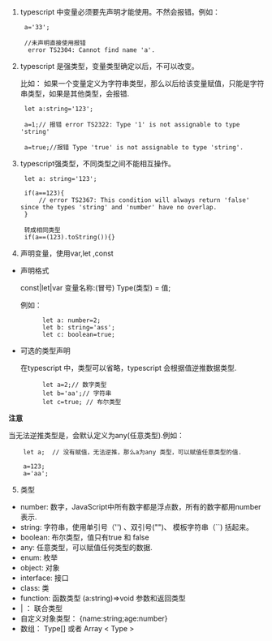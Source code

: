 1. typescript 中变量必须要先声明才能使用。不然会报错。例如：
   
        a='33';

        //未声明直接使用报错
         error TS2304: Cannot find name 'a'.
2. typescript 是强类型，变量类型确定以后，不可以改变。
   
   比如： 如果一个变量定义为字符串类型，那么以后给该变量赋值，只能是字符串类型，如果是其他类型，会报错.

        let a:string='123';

        a=1;// 报错 error TS2322: Type '1' is not assignable to type 'string'

        a=true;//报错 Type 'true' is not assignable to type 'string'.

3. typescript强类型，不同类型之间不能相互操作。
   
        let a: string='123';

        if(a==123){
            // error TS2367: This condition will always return 'false' since the types 'string' and 'number' have no overlap.
        }

        转成相同类型
        if(a==(123).toString()){}

4. 声明变量，使用var,let ,const

+ 声明格式
  
    const|let|var  变量名称:(冒号) Type(类型) = 值;

    例如：

            let a: number=2;
            let b: string='ass';
            let c: boolean=true;
+ 可选的类型声明
  
  在typescript 中，类型可以省略，typescript 会根据值逆推数据类型.

            let a=2;// 数字类型
            let b='aa';// 字符串
            let c=true; // 布尔类型

**注意**

当无法逆推类型是，会默认定义为any(任意类型).例如：

        let a;  // 没有赋值，无法逆推，那么a为any 类型，可以赋值任意类型的值.

        a=123;
        a='aa';
        
5. 类型

+ number: 数字，JavaScript中所有数字都是浮点数，所有的数字都用number 表示.
+ string: 字符串，使用单引号（'') 、双引号("")、 模板字符串（``) 括起来。
+ boolean: 布尔类型，值只有true 和 false
+ any:     任意类型，可以赋值任何类型的数据.
+ enum:    枚举
+ object:  对象
+ interface: 接口
+ class:   类
+ function: 函数类型    (a:string)=>void    参数和返回类型
+ |  ： 联合类型
+ 自定义对象类型：   {name:string;age:number}
+ 数组： Type[] 或者 Array < Type >